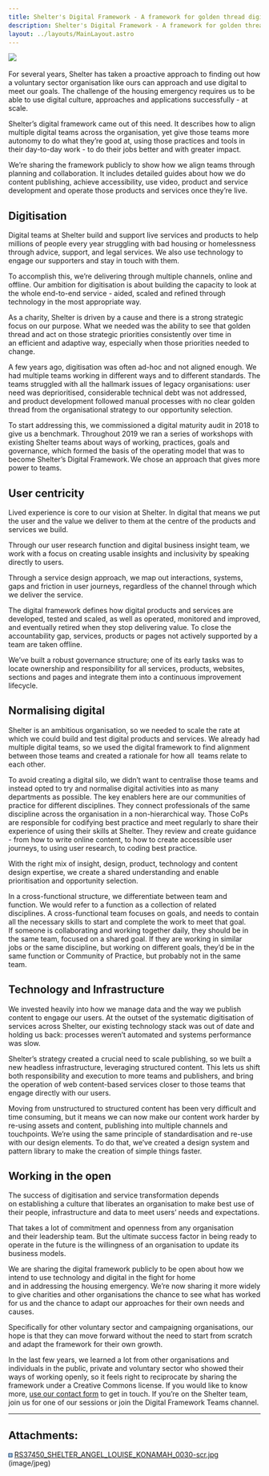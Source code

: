 ```yaml
---
title: Shelter's Digital Framework - A framework for golden thread digital working in the third sector
description: Shelter's Digital Framework - A framework for golden thread digital working in the third sector
layout: ../layouts/MainLayout.astro
---
```


![](attachments/890273795/890535942.jpg)

For several years, Shelter has taken a proactive approach to finding out how a voluntary sector organisation like ours can approach and use digital to meet our goals. The challenge of the housing emergency requires us to be able to use digital culture, approaches and applications successfully - at scale.

Shelter’s digital framework came out of this need. It describes how to align multiple digital teams across the organisation, yet give those teams more autonomy to do what they’re good at, using those practices and tools in their day-to-day work - to do their jobs better and with greater impact.

We’re sharing the framework publicly to show how we align teams through planning and collaboration. It includes detailed guides about how we do content publishing, achieve accessibility, use video, product and service development and operate those products and services once they’re live.

## Digitisation 

Digital teams at Shelter build and support live services and products to help millions of people every year struggling with bad housing or homelessness through advice, support, and legal services. We also use technology to engage our supporters and stay in touch with them.

To accomplish this, we’re delivering through multiple channels, online and offline. Our ambition for digitisation is about building the capacity to look at the whole end-to-end service - aided, scaled and refined through technology in the most appropriate way.

As a charity, Shelter is driven by a cause and there is a strong strategic focus on our purpose. What we needed was the ability to see that golden thread and act on those strategic priorities consistently over time in an efficient and adaptive way, especially when those priorities needed to change.

A few years ago, digitisation was often ad-hoc and not aligned enough. We had multiple teams working in different ways and to different standards. The teams struggled with all the hallmark issues of legacy organisations: user need was deprioritised, considerable technical debt was not addressed, and product development followed manual processes with no clear golden thread from the organisational strategy to our opportunity selection.

To start addressing this, we commissioned a digital maturity audit in 2018 to give us a benchmark. Throughout 2019 we ran a series of workshops with existing Shelter teams about ways of working, practices, goals and governance, which formed the basis of the operating model that was to become Shelter’s Digital Framework. We chose an approach that gives more power to teams.

## User centricity 

Lived experience is core to our vision at Shelter. In digital that means we put the user and the value we deliver to them at the centre of the products and services we build.

Through our user research function and digital business insight team, we work with a focus on creating usable insights and inclusivity by speaking directly to users.

Through a service design approach, we map out interactions, systems, gaps and friction in user journeys, regardless of the channel through which we deliver the service.

The digital framework defines how digital products and services are developed, tested and scaled, as well as operated, monitored and improved, and eventually retired when they stop delivering value. To close the accountability gap, services, products or pages not actively supported by a team are taken offline.

We’ve built a robust governance structure; one of its early tasks was to locate ownership and responsibility for all services, products, websites, sections and pages and integrate them into a continuous improvement lifecycle.

## Normalising digital 

Shelter is an ambitious organisation, so we needed to scale the rate at which we could build and test digital products and services. We already had multiple digital teams, so we used the digital framework to find alignment between those teams and created a rationale for how all  teams relate to each other.

To avoid creating a digital silo, we didn’t want to centralise those teams and instead opted to try and normalise digital activities into as many departments as possible. The key enablers here are our communities of practice for different disciplines. They connect professionals of the same discipline across the organisation in a non-hierarchical way. Those CoPs are responsible for codifying best practice and meet regularly to share their experience of using their skills at Shelter. They review and create guidance - from how to write online content, to how to create accessible user journeys, to using user research, to coding best practice.

With the right mix of insight, design, product, technology and content design expertise, we create a shared understanding and enable prioritisation and opportunity selection.

In a cross-functional structure, we differentiate between team and function. We would refer to a function as a collection of related disciplines. A cross-functional team focuses on goals, and needs to contain all the necessary skills to start and complete the work to meet that goal. If someone is collaborating and working together daily, they should be in the same team, focused on a shared goal. If they are working in similar jobs or the same discipline, but working on different goals, they’d be in the same function or Community of Practice, but probably not in the same team.

## Technology and Infrastructure 

We invested heavily into how we manage data and the way we publish content to engage our users. At the outset of the systematic digitisation of services across Shelter, our existing technology stack was out of date and holding us back: processes weren’t automated and systems performance was slow.

Shelter’s strategy created a crucial need to scale publishing, so we built a new headless infrastructure, leveraging structured content. This lets us shift both responsibility and execution to more teams and publishers, and bring the operation of web content-based services closer to those teams that engage directly with our users.

Moving from unstructured to structured content has been very difficult and time consuming, but it means we can now make our content work harder by re-using assets and content, publishing into multiple channels and touchpoints. We’re using the same principle of standardisation and re-use with our design elements. To do that, we’ve created a design system and pattern library to make the creation of simple things faster.

## Working in the open 

The success of digitisation and service transformation depends on establishing a culture that liberates an organisation to make best use of their people, infrastructure and data to meet users’ needs and expectations.

That takes a lot of commitment and openness from any organisation and their leadership team. But the ultimate success factor in being ready to operate in the future is the willingness of an organisation to update its business models.

We are sharing the digital framework publicly to be open about how we intend to use technology and digital in the fight for home and in addressing the housing emergency. We’re now sharing it more widely to give charities and other organisations the chance to see what has worked for us and the chance to adapt our approaches for their own needs and causes.

Specifically for other voluntary sector and campaigning organisations, our hope is that they can move forward without the need to start from scratch and adapt the framework for their own growth.

In the last few years, we learned a lot from other organisations and individuals in the public, private and voluntary sector who showed their ways of working openly, so it feels right to reciprocate by sharing the framework under a Creative Commons license. If you would like to know more, [use our contact form](https://england.shelter.org.uk/contact_us_about_the_digital_framework) to get in touch. If you’re on the Shelter team, join us for one of our sessions or join the Digital Framework Teams channel.

---

## Attachments:

![](images/icons/bullet_blue.gif) [RS37450_SHELTER_ANGEL_LOUISE_KONAMAH_0030-scr.jpg](attachments/890273795/890535942.jpg) (image/jpeg)
